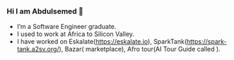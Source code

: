### Hi I am Abdulsemed 👋
- I’m a Software Engineer graduate.
- I used to work at Africa to Silicon Valley.
- I have worked on Eskalate(https://eskalate.io), SparkTank(https://spark-tank.a2sv.org/), Bazar( marketplace), Afro tour(AI Tour Guide called ).
<!--
**Abdulsemed/Abdulsemed** is a ✨ _special_ ✨ repository because its `README.md` (this file) appears on your GitHub profile.

Here are some ideas to get you started:

- 🔭 I’m currently working on ...
- 🌱 I’m currently learning ...
- 👯 I’m looking to collaborate on ...
- 🤔 I’m looking for help with ...
- 💬 Ask me about ...
- 📫 How to reach me: ...
- 😄 Pronouns: ...
- ⚡ Fun fact: ...
-->
